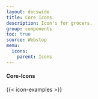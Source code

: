 ```yaml
---
layout: docswide
title: Core Icons
description: Icon's for grocers.
group: components
toc: true
source: Webstop
menu: 
  icons:
    parent: Icons
---
```


<h4>Core-Icons</h4>

{{< icon-examples >}}
